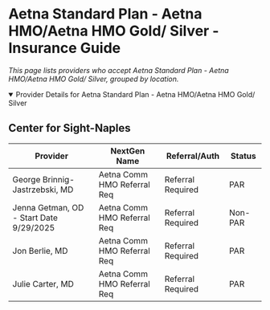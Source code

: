 # Aetna Standard Plan - Aetna HMO/Aetna HMO Gold/ Silver - Insurance Guide

*This page lists providers who accept Aetna Standard Plan - Aetna HMO/Aetna HMO Gold/ Silver, grouped by location.*

<details open><summary>Provider Details for Aetna Standard Plan - Aetna HMO/Aetna HMO Gold/ Silver</summary>

## Center for Sight-Naples

| Provider | NextGen Name | Referral/Auth | Status |
|----------|-------------|--------------|--------|
| George Brinnig-Jastrzebski, MD | Aetna Comm HMO Referral Req | Referral Required | PAR |
| Jenna Getman, OD - Start Date 9/29/2025 | Aetna Comm HMO Referral Req | Referral Required | Non-PAR |
| Jon Berlie, MD | Aetna Comm HMO Referral Req | Referral Required | PAR |
| Julie Carter, MD | Aetna Comm HMO Referral Req | Referral Required | PAR |

</details>

